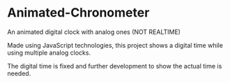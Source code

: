 # Animated-Chronometer
An animated digital clock with analog ones (NOT REALTIME)

Made using JavaScript technologies, this project shows a digital time while using multiple analog clocks.

The digital time is fixed and further development to show the actual time is needed.
